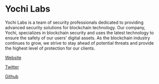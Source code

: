 # Yochi Labs

Yochi Labs is a team of security professionals dedicated to providing advanced security solutions for blockchain technology. Our company, Yochi, specializes in blockchain security and uses the latest technology to ensure the safety of our users' digital assets. As the blockchain industry continues to grow, we strive to stay ahead of potential threats and provide the highest level of protection for our clients.


[Website](http://www.yochilabs.com)

[Twitter](http://www.yochilabs.com)

[Github](https://github.com/Yochi-Labs)
